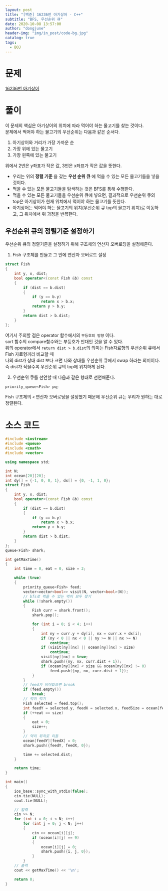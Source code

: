 ```yaml
---
layout: post
title: "[백준] 16236번 아기상어 - C++"
subtitle: "BFS, 우선순위 큐"
date: 2020-10-08 13:57:00
author: "dongjune"
header-img: "img/in_post/code-bg.jpg"
catalog: true
tags:
  - BOJ
---
```


# 문제

[16236번 아기상어](https://www.acmicpc.net/problem/16236)

# 풀이

이 문제의 핵심은 아기상어의 위치에 따라 먹어야 하는 물고기를 찾는 것이다.  
문제에서 먹어야 하는 물고기의 우선순위는 다음과 같은 순서다.

1. 아기상어와 거리가 가장 가까운 순
2. 가장 위에 있는 물고기
3. 가장 왼쪽에 있는 물고기

위에서 2번은 y좌표가 작은 값, 3번은 x좌표가 작은 값을 뜻한다.

- 우리는 위의 **정렬 기준** 을 갖는 **우선 순위 큐** 에 먹을 수 있는 모든 물고기들을 넣을 것이다.
- 먹을 수 있는 모든 물고기들을 탐색하는 것은 BFS를 통해 수행한다.
- 먹을 수 있는 모든 물고기들을 우선순위 큐에 넣으면, 결과적으로 우선순위 큐의 top은 아기상어가 현재 위치에서 먹어야 하는 물고기를 뜻한다.
- 아기상어는 먹어야 하는 물고기의 위치(우선순위 큐 top의 물고기 위치)로 이동하고, 그 위치에서 위 과정을 반복한다.

## 우선순위 큐의 정렬기준 설정하기

우선순위 큐의 정렬기준을 설정하기 위해 구조체의 연산자 오버로딩을 설정해준다.

1. Fish 구조체를 만들고 그 안에 연산자 오버로드 설정

```c++
struct Fish
{
    int y, x, dist;
    bool operator<(const Fish &b) const
    {
        if (dist == b.dist)
        {
            if (y == b.y)
                return x > b.x;
            return y > b.y;
        }
        return dist > b.dist;
    }
};
```
여기서 주의할 점은 operator 함수에서의 ```부등호의 방향``` 이다.  
sort 함수의 compare함수와는 부등호가 반대인 것을 알 수 있다.  
위의 operator에서 ```return dist > b.dist```의 의미는 Fish자료형의 우선순위 큐에서 Fish 자료형끼리 비교할 때  
나의 dist가 상대 dist 보다 크면 나와 상대를 우선순위 큐에서 swap 하라는 의미이다.  
즉 dist가 작을수록 우선순위 큐의 top에 위치하게 된다.

2. 우선순위 큐를 선언할 때 다음과 같은 형태로 선언해준다.

```c++
priority_queue<Fish> pq;
```
Fish 구조체의 ```<``` 연산자 오버로딩을 설정했기 때문에 우선순위 큐는 우리가 원하는 대로 정렬된다.

# 소스 코드

```c++
#include <iostream>
#include <queue>
#include <cmath>
#include <vector>

using namespace std;

int N;
int ocean[20][20];
int dy[] = {-1, 0, 0, 1}, dx[] = {0, -1, 1, 0};
struct Fish
{
    int y, x, dist;
    bool operator<(const Fish &b) const
    {
        if (dist == b.dist)
        {
            if (y == b.y)
                return x > b.x;
            return y > b.y;
        }
        return dist > b.dist;
    }
};
queue<Fish> shark;

int getMaxTime()
{
    int time = 0, eat = 0, size = 2;

    while (true)
    {
        priority_queue<Fish> feed;
        vector<vector<bool>> visit(N, vector<bool>(N));
        // bfs로 먹을 수 있는 먹이 모두 찾기
        while (!shark.empty())
        {
            Fish curr = shark.front();
            shark.pop();

            for (int i = 0; i < 4; i++)
            {
                int ny = curr.y + dy[i], nx = curr.x + dx[i];
                if (ny < 0 || nx < 0 || ny >= N || nx >= N)
                    continue;
                if (visit[ny][nx] || ocean[ny][nx] > size)
                    continue;
                visit[ny][nx] = true;
                shark.push({ny, nx, curr.dist + 1});
                if (ocean[ny][nx] < size && ocean[ny][nx] != 0)
                    feed.push({ny, nx, curr.dist + 1});
            }
        }
        // feed가 비어있으면 break
        if (feed.empty())
            break;
        // 먹이 먹기
        Fish selected = feed.top();
        int feedY = selected.y, feedX = selected.x, feedSize = ocean[feedY][feedX];
        if (++eat == size)
        {
            eat = 0;
            size++;
        }
        // 먹이 위치로 이동
        ocean[feedY][feedX] = 0;
        shark.push({feedY, feedX, 0});

        time += selected.dist;
    }

    return time;
}

int main()
{
    ios_base::sync_with_stdio(false);
    cin.tie(NULL);
    cout.tie(NULL);

    // 입력
    cin >> N;
    for (int i = 0; i < N; i++)
        for (int j = 0; j < N; j++)
        {
            cin >> ocean[i][j];
            if (ocean[i][j] == 9)
            {
                ocean[i][j] = 0;
                shark.push({i, j, 0});
            }
        }
    // 출력
    cout << getMaxTime() << '\n';

    return 0;
}
```
